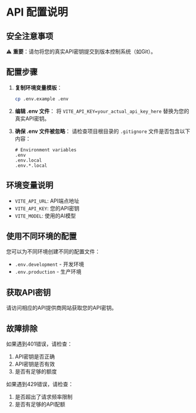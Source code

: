 # API 配置说明

## 安全注意事项

⚠️ **重要**：请勿将您的真实API密钥提交到版本控制系统（如Git）。

## 配置步骤

1. **复制环境变量模板**：
   ```bash
   cp .env.example .env
   ```

2. **编辑 .env 文件**：
   将 `VITE_API_KEY=your_actual_api_key_here` 替换为您的真实API密钥。

3. **确保 .env 文件被忽略**：
   请检查项目根目录的 `.gitignore` 文件是否包含以下内容：
   ```
   # Environment variables
   .env
   .env.local
   .env.*.local
   ```

## 环境变量说明

- `VITE_API_URL`: API端点地址
- `VITE_API_KEY`: 您的API密钥
- `VITE_MODEL`: 使用的AI模型

## 使用不同环境的配置

您可以为不同环境创建不同的配置文件：
- `.env.development` - 开发环境
- `.env.production` - 生产环境

## 获取API密钥

请访问相应的API提供商网站获取您的API密钥。

## 故障排除

如果遇到401错误，请检查：
1. API密钥是否正确
2. API密钥是否有效
3. 是否有足够的额度

如果遇到429错误，请检查：
1. 是否超出了请求频率限制
2. 是否有足够的API配额